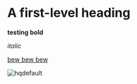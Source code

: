 # A first-level heading
**testing bold**

*italic*

<ins> 
bew bew bew
</ins>

![hqdefault](https://github.com/user-attachments/assets/f2b9b7bb-2ee6-4937-8178-72c8f7d8b357)
